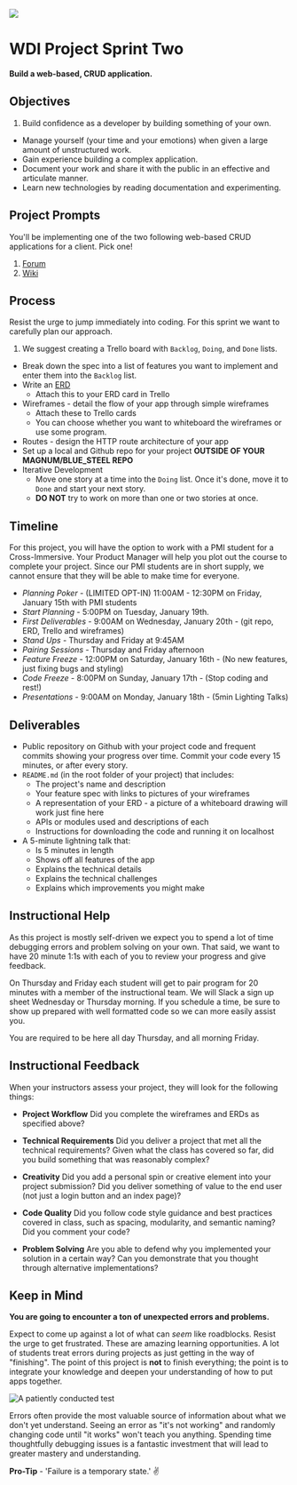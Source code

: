 ![](https://ga-dash.s3.amazonaws.com/production/assets/logo-9f88ae6c9c3871690e33280fcf557f33.png)

# WDI Project Sprint Two

**Build a web-based, CRUD application.**

## Objectives

1. Build confidence as a developer by building something of your own.
-  Manage yourself (your time and your emotions) when given a large amount of 
unstructured work.
-  Gain experience building a complex application.
-  Document your work and share it with the public in an effective and articulate 
manner.
-  Learn new technologies by reading documentation and experimenting.

## Project Prompts

You'll be implementing one of the two following web-based CRUD applications for 
a client. Pick one!

1. [Forum][forum]
1. [Wiki][wiki]

## Process

Resist the urge to jump immediately into coding.  For this sprint we want to 
carefully plan our approach.

1. We suggest creating a Trello board with `Backlog`, `Doing`, and `Done` lists.
- Break down the spec into a list of features you want to implement and enter 
them into the `Backlog` list.
- Write an [ERD][erd]
  * Attach this to your ERD card in Trello
- Wireframes - detail the flow of your app through simple wireframes
  * Attach these to Trello cards
  * You can choose whether you want to whiteboard the wireframes or use some program.
- Routes - design the HTTP route architecture of your app
- Set up a local and Github repo for your project **OUTSIDE OF YOUR MAGNUM/BLUE_STEEL REPO**
- Iterative Development
  * Move one story at a time into the `Doing` list. Once it's done, move it to 
  `Done` and start your next story.
  * **DO NOT** try to work on more than one or two stories at once.


## Timeline

For this project, you will have the option to work with a PMI student for a
Cross-Immersive.  Your Product Manager will help you plot out the course to
complete your project.  Since our PMI students are in short supply, we cannot
ensure that they will be able to make time for everyone.

* *Planning Poker* - (LIMITED OPT-IN) 11:00AM - 12:30PM on Friday, January 15th with PMI students
* *Start Planning* - 5:00PM on Tuesday, January 19th.
* *First Deliverables* - 9:00AM on Wednesday, January 20th - (git repo, ERD, Trello and wireframes)
* *Stand Ups* - Thursday and Friday at 9:45AM
* *Pairing Sessions* - Thursday and Friday afternoon
* *Feature Freeze* - 12:00PM on Saturday, January 16th - (No new features, just fixing 
bugs and styling)
* *Code Freeze* - 8:00PM on Sunday, January 17th - (Stop coding and rest!)
* *Presentations* - 9:00AM on Monday, January 18th - (5min Lighting Talks)

## Deliverables

* Public repository on Github with your project code and frequent commits showing
  your progress over time.  Commit your code every 15 minutes, or after every story.
* `README.md` (in the root folder of your project) that includes:
  * The project's name and description
  * Your feature spec with links to pictures of your wireframes
  * A representation of your ERD - a picture of a whiteboard drawing will work 
  just fine here
  * APIs or modules used and descriptions of each
  * Instructions for downloading the code and running it on localhost
* A 5-minute lightning talk that:
  * Is 5 minutes in length
  * Shows off all features of the app
  * Explains the technical details
  * Explains the technical challenges
  * Explains which improvements you might make

## Instructional Help

As this project is mostly self-driven we expect you to spend a lot of time 
debugging errors and problem solving on your own. That said, we want to have 
20 minute 1:1s with each of you to review your progress and give feedback.

On Thursday and Friday each student will get to pair program for 20 minutes with 
a member of the instructional team.  We will Slack a sign up sheet Wednesday or
Thursday morning.  If you schedule a time, be sure to show up prepared with
well formatted code so we can more easily assist you.

You are required to be here all day Thursday, and all morning Friday.

## Instructional Feedback

When your instructors assess your project, they will look for the following things:

- **Project Workflow**
Did you complete the wireframes and ERDs as specified above?

- **Technical Requirements**
Did you deliver a project that met all the technical requirements? Given what 
the class has covered so far, did you build something that was reasonably complex?

- **Creativity**
Did you add a personal spin or creative element into your project submission? 
Did you deliver something of value to the end user (not just a login button and 
an index page)?

- **Code Quality**
Did you follow code style guidance and best practices covered in class, such as 
spacing, modularity, and semantic naming? Did you comment your code?

- **Problem Solving**
Are you able to defend why you implemented your solution in a certain way? Can 
you demonstrate that you thought through alternative implementations?

## Keep in Mind

**You are going to encounter a ton of unexpected errors and problems.**

Expect to come up against a lot of what can *seem* like roadblocks. Resist the 
urge to get frustrated. These are amazing learning opportunities. A lot of students 
treat errors during projects as just getting in the way of "finishing". The point 
of this project is **not** to finish everything; the point is to integrate your 
knowledge and deepen your understanding of how to put apps together.

![A patiently conducted test](http://media.giphy.com/media/7MZ0v9KynmiSA/giphy.gif)

Errors often provide the most valuable source of information about what we don't 
yet understand. Seeing an error as "it's not working" and randomly changing code 
until "it works" won't teach you anything. Spending time thoughtfully debugging 
issues is a fantastic investment that will lead to greater mastery and understanding.

**Pro-Tip** - 'Failure is a temporary state.' :v:

<!-- Links -->

[forum]: forum.md
[wiki]: wiki.md
[erd]: http://en.wikipedia.org/wiki/Entity%E2%80%93relationship_model